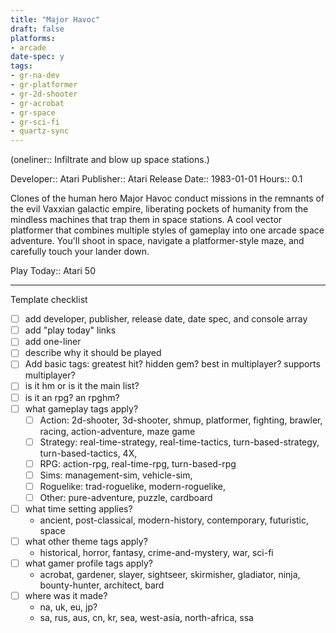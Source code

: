 ```yaml
---
title: "Major Havoc"
draft: false
platforms:
- arcade
date-spec: y
tags:
- gr-na-dev
- gr-platformer
- gr-2d-shooter 
- gr-acrobat
- gr-space
- gr-sci-fi
- quartz-sync
---
```


(oneliner:: Infiltrate and blow up space stations.)

Developer:: Atari
Publisher:: Atari
Release Date:: 1983-01-01
Hours:: 0.1

Clones of the human hero Major Havoc conduct missions in the remnants of the evil Vaxxian galactic empire, liberating pockets of humanity from the mindless machines that trap them in space stations. A cool vector platformer that combines multiple styles of gameplay into one arcade space adventure. You'll shoot in space, navigate a platformer-style maze, and carefully touch your lander down.

Play Today:: Atari 50

---

Template checklist
- [ ] add developer, publisher, release date, date spec, and console array
- [ ] add "play today" links
- [ ] add one-liner
- [ ] describe why it should be played
- [ ] Add basic tags: greatest hit? hidden gem? best in multiplayer? supports multiplayer?
- [ ] is it hm or is it the main list?
- [ ] is it an rpg? an rpghm?
- [ ] what gameplay tags apply?
	- [ ] Action: 2d-shooter, 3d-shooter, shmup, platformer, fighting, brawler, racing, action-adventure, maze game
	- [ ] Strategy: real-time-strategy, real-time-tactics, turn-based-strategy, turn-based-tactics, 4X, 
	- [ ] RPG: action-rpg, real-time-rpg, turn-based-rpg
	- [ ] Sims: management-sim, vehicle-sim, 
	- [ ] Roguelike: trad-roguelike, modern-roguelike, 
	- [ ] Other: pure-adventure, puzzle, cardboard
- [ ] what time setting applies?
	- ancient, post-classical, modern-history, contemporary, futuristic, space
- [ ] what other theme tags apply?
	- historical, horror, fantasy, crime-and-mystery, war, sci-fi
- [ ] what gamer profile tags apply?
	- acrobat, gardener, slayer, sightseer, skirmisher, gladiator, ninja, bounty-hunter, architect, bard
- [ ] where was it made?
	- na, uk, eu, jp?
	- sa, rus, aus, cn, kr, sea, west-asia, north-africa, ssa